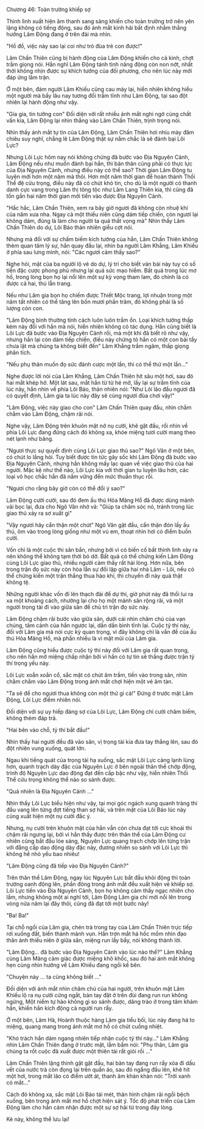 




Chương 46: Toàn trường khiếp sợ


Thình lình xuất hiện âm thanh sang sảng khiến cho toàn trường trở nên yên lặng không có tiếng động, sau đó ánh mắt kinh hãi bất định nhắm thẳng hướng Lâm Động đang ở trên đài mà nhìn.

"Hồ đồ, việc này sao lại coi như trò đùa trẻ con được!"

Lâm Chấn Thiên cũng bị hành động của Lâm Động khiến cho cả kinh, chợt trầm giọng nói. Hắn nghĩ Lâm Động tánh tình năng động còn non nớt, nhất thời không nhịn được sự khích tướng của đối phương, cho nên lúc này mới đáp ứng lâm trận.

Ở một bên, đám người Lâm Khiếu cũng cau mày lại, hiển nhiên không hiểu một người mà bấy lâu nay tương đối trầm tĩnh như Lâm Động, tại sao đột nhiên lại hành động như vậy.

"Gia gia, tin tưởng con" Đối diện với rất nhiều ánh mắt nghi ngờ cùng chất vấn kia, Lâm Động lại nhìn thẳng vào Lâm Chấn Thiên, trịnh trọng nói.

Nhìn thấy ánh mắt tự tin của Lâm Động, Lâm Chấn Thiên hơi nhíu mày đăm chiêu suy nghĩ, chẳng lẽ Lâm Động thật sự nắm chắc là sẽ đánh bại Lôi Lực?

Nhưng Lôi Lực hôm nay nói không chừng đã bước vào Địa Nguyên Cảnh, Lâm Động nếu như muốn đánh bại hắn, thì bản thân cũng phải có thực lực của Địa Nguyên Cảnh, nhưng điều này có thể sao? Thời gian Lâm Động tu luyện mới hơn một năm mà thôi. Hơn một năm thời gian để hoàn thành Thối Thể đệ cửu trọng, điều này đã có chút khó tin, cho dù là một người có thanh danh cực vang trong Lâm thị tông tộc như Lâm Lang Thiên kia, thì cũng đã tốn gần hai năm thời gian mới tiến vào được Địa Nguyên Cảnh.

"Hắc hắc, Lâm Chấn Thiên, xem ra bây giờ ngươi đã không còn nhuệ khí của năm xưa nha. Ngay cả một thiếu niên cũng dám tiếp chiến, còn ngươi lại không dám, đúng là làm cho người ta quá thất vọng mà" Nhìn thấy Lâm Chấn Thiên do dự, Lôi Báo thản nhiên giễu cợt nói.

Nhưng mà đối với sự chấm biếm kích tướng của hắn, Lâm Chấn Thiên không thèm quan tâm lý sự, hắn quay đầu lại, nhìn ba người Lâm Khẳng, Lâm Khiếu ở phía sau lưng mình, nói: "Các ngươi cảm thấy sao?"

Nghe hỏi, mặt của ba người lộ vẻ do dự, lý trí cho biết ván bài này tuy có số tiền đặc cược phong phú nhưng lại quá sức mạo hiểm. Bất quá trong lúc mơ hồ, trong lòng bọn họ lại nổi lên một sự kỳ vọng tham lam, đó chính là có được cả hai, thú lẫn trang.

Nếu như Lâm gia bọn họ chiếm được Thiết Mộc trang, lợi nhuận trong một năm tất nhiên có thể tăng lên bốn mươi phần trăm, đó không phải là số lượng cỏn con.

"Lâm Động bình thường tính cách luôn luôn trầm ổn. Loại khích tướng thấp kém này đối với hắn mà nói, hiển nhiên không có tác dụng. Hắn cũng biết là Lôi Lực đã bước vào Địa Nguyên Cảnh rồi, mà một khi đã biết rõ như vậy, nhưng hắn lại còn dám tiếp chiến, điều này chứng tỏ hắn có một con bài tẩy chưa lật mà chúng ta không biết đến" Lâm Khẳng trầm ngâm, thấp giọng phân tích.

"Nếu phụ thân muốn đọ sức đánh cược một lần, thì có thể thử một lần…"

Nghe được lời nói của Lâm Khẳng, Lâm Chấn Thiên hít sâu một hơi, sau đó hai mắt khép hờ. Một lát sau, mắt hắn từ từ hé mở, lấy lại sự trầm tĩnh của lúc nãy, hắn nhìn về phía Lôi Báo, thản nhiên nói: "Như Lôi lão đầu ngươi đã có quyết định, Lâm gia ta lúc này đây sẽ cùng ngươi đùa chơi vậy!"

"Lâm Động, việc này giao cho con" Lâm Chấn Thiên quay đầu, nhìn chằm chằm vào Lâm Động, chậm rãi nói.

Nghe vậy, Lâm Động trên khuôn mặt nở nụ cười, khẽ gật đầu, rồi nhìn về phía Lôi Lực đang đứng cách đó không xa, khóe miệng tươi cười mang theo nét lạnh như băng.

"Ngươi thực sự quyết định cùng Lôi Lực giao thủ sao?" Ngô Vân ở một bên, có chút lo lắng hỏi. Tuy biết được tin tức gây sốc khi Lâm Động đã bước vào Địa Nguyên Cảnh, nhưng hắn không mấy lạc quan về việc giao thủ của hai người. Mặc kệ như thế nào, Lôi Lực kia với thời gian tu luyện lâu hơn, các loại võ học chắc hẳn đã nắm vững đến mức thuần thục rồi.

"Ngươi cho rằng bây giờ còn có thể đổi ý sao?"

Lâm Động cười cười, sau đó đem ấu thú Hỏa Mãng Hổ đã được dùng mảnh vải bọc lại, đưa cho Ngô Vân nhờ vả: "Giúp ta chăm sóc nó, tránh trong lúc giao thủ xảy ra sơ xuất gì"

"Vậy ngươi hãy cẩn thận một chút" Ngô Vân gật đầu, cẩn thận đón lấy ấu thú, ôm vào trong lòng giống như một vú em, thoạt nhìn hơi có điểm buồn cười.

Vốn chỉ là một cuộc thi săn bắn, nhưng bởi vì có biến cố bất thình lình xảy ra nên không thể không tạm thời bỏ dở. Bất quá có thể chứng kiến Lâm Động cùng Lôi Lực giao thủ, nhiều người cảm thấy rất hài lòng. Hơn nữa, bên trong trận đọ sức này còn hòa lẫn sự đối lập giữa hai nhà Lâm - Lôi, nếu có thể chứng kiến một trận thắng thua hào khí, thì chuyến đi này quả thật không tệ.

Những người khác vốn đi lên thạch đài để dự thi, giờ phút này đã thối lui ra xa một khoảng cách, nhường lại cho họ một mảnh sân rộng rãi, và một người trọng tài đi vào giữa sân để chủ trì trận đọ sức này.

Lâm Động chậm rãi bước vào giữa sân, dưới cái nhìn chăm chú của vạn chúng, tâm cảnh của hắn ngược lại, dần dần bình tĩnh lại. Cuộc tỷ thí này, đối với Lâm gia mà nói cực kỳ quan trọng, vì đây không chỉ là vấn đề của ấu thú Hỏa Mãng Hổ, mà phần nhiều là vì mặt mũi của Lâm gia.

Lâm Động cũng hiểu được cuộc tỷ thí này đối với Lâm gia rất quan trọng, cho nên hắn mở miệng chấp nhận bởi vì hắn có tự tin sẽ thắng được trận tỷ thí trọng yếu này.

Lôi Lực xoắn xoắn cổ, sắc mặt có chút âm trầm, tiến vào trong sân, nhìn chằm chằm vào Lâm Động trong ánh mắt chợi hiện một vẻ âm tàn.

"Ta sẽ để cho ngươi thua không còn một thứ gì cả!" Đứng ở trước mặt Lâm Động, Lôi Lực điềm nhiên nói.

Đối diện với sự uy hiếp đáng sợ của Lôi Lực, Lâm Động chỉ cười châm biếm, không thèm đáp trả.

"Hai bên vào chỗ, tỷ thí bắt đầu!"

Nhìn thấy hai người đều đã vào sân, vị trọng tài kia đưa tay thẳng lên, sau đó đột nhiên vung xuống, quát lớn.

Ngau khi tiếng quát của trọng tài hạ xuống, sắc mặt Lôi Lực càng lạnh lùng hơn, quanh trạch dày đặc của Nguyên Lực ở bên ngoài thân thể chớp động, trình độ Nguyên Lực dao động đạt đến cấp bậc như vậy, hiển nhiên Thối Thể cửu trọng không thể nào so sánh được.

"Quả nhiên là Địa Nguyên Cảnh …"

Nhìn thấy Lôi Lực biểu hiện như vậy, tại mọi góc ngách xung quanh tràng thi đấu vang lên từng đợt tiếng than sợ hãi, và trên mặt của Lôi Báo lúc này cũng xuất hiện một nụ cười đắc ý.

Nhưng, nụ cười trên khuôn mặt của hắn vẫn còn chưa đạt tới cực khoái thì chậm rãi ngưng lại, bởi vì hắn thấy được trên thân thể của Lâm Động cư nhiên cũng bắt đầu lóe sáng, Nguyên Lực quang trạch chớp lên từng trận với đẳng cấp dao động dày đặc này, đương nhiên so sánh với Lôi Lực thì không hề nhỏ yếu bao nhiêu!

"Lâm Động cũng đã tiếp vào Địa Nguyên Cảnh?"

Trên thân thể Lâm Động, ngay lúc Nguyên Lực bắt đầu khỏi động thì toàn trường oanh động lên, phần đông trong ánh mắt đều xuất hiện vẻ khiếp sợ. Lôi Lực tiến vào Địa Nguyên Cảnh, bọn họ không cảm thấy ngạc nhiên cho lắm, nhưng không một ai nghĩ tới, Lâm Động Lâm gia chỉ mới nổi lên trong vòng nửa năm lại đây thôi, cũng đã đạt tới một bước này!

"Ba! Ba!"

Tại chỗ ngồi của Lâm gia, chén trà trong tay của Lâm Chấn Thiên trực tiếp rơi xuống đất, biến thành mảnh vụn. Hắn trợn mắt há hốc mồm nhìn đạo thân ảnh thiếu niên ở giữa sân, miệng run lẩy bẩy, nói không thành lời.

"Lâm Động… đã bước vào Địa Nguyên Cảnh vào lúc nào thế?" Lâm Khẳng cùng Lâm Mãng cảm giác được miệng khô khốc, sau đó hai ánh mắt không hẹn cùng nhìn hướng về Lâm Khiếu đang ngồi kế bên.

"Chuyện này … ta cũng không biết …"

Đối diện với ánh mắt nhìn chăm chú của hai người, trên khuôn mặt Lâm Khiếu lộ ra nụ cười cứng ngắt, bàn tay đặt ở trên đùi đang run run không ngừng, Một niềm tự hào không gì so sánh được, dâng trào ở trong tâm khảm hắn, khiến hắn kích động cả người run rẩy.

Ở một bên, Lâm Hà, Hoành thuộc hàng Lâm gia tiểu bối, lúc này đang há to miệng, quang mang trong ánh mắt mơ hồ có chút cuồng nhiệt.

"Khó trách hắn dám ngang nhiên tiếp nhận cuộc tỷ thí này…" Lâm Khẳng nhìn Lâm Chấn Thiên đang ở trước mặt, lẩm bẩm nói: "Phụ thân, Lâm gia chúng ta rốt cuộc đã xuất được một thiên tài rất giỏi rồi …"

Lâm Chấn Thiên lặng thinh gật gật đầu, hai bàn tay đang run rẩy xóa đi dấu vết của nước trà còn đọng lại trên quần áo, sau đó ngẩng đầu lên, khẽ hít một hơi, trong mắt lão có điểm ướt át, thanh âm khàn khàn nói: "Trời xanh có mắt…"

Cách đó không xa, sắc mặt Lôi Báo tái mét, thân hình chậm rãi ngồi bệch xuống, bên trong ánh mắt mơ hồ chợt hiện sát ý. Tốc độ phát triển của Lâm Động làm cho hắn cảm nhận được một sự sợ hãi từ trong đáy lòng.

Kẻ này, không thể lưu lại!




